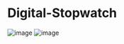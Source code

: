 # Digital-Stopwatch

![image](https://user-images.githubusercontent.com/76706081/103443064-a0f98300-4c85-11eb-99f7-0221c67f66dd.png)
![image](https://user-images.githubusercontent.com/76706081/103443072-b1a9f900-4c85-11eb-86d2-87be367b8006.png)

